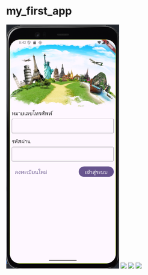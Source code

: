 # my_first_app

<img src="https://github.com/toffeekrab/my_first_app/blob/614f04a68b39b9f648e326e4c28fc740703b9e18/Screen/Screen1.png" width="300">
<img src="https://static.wikia.nocookie.net/leagueoflegends/images/2/2f/Gwen_Render.png/revision/latest/scale-to-width-down/1000?cb=20210330223905" width="300">
<img src="https://static.wikia.nocookie.net/leagueoflegends/images/2/2f/Gwen_Render.png/revision/latest/scale-to-width-down/1000?cb=20210330223905" width="300">
<img src="https://static.wikia.nocookie.net/leagueoflegends/images/2/2f/Gwen_Render.png/revision/latest/scale-to-width-down/1000?cb=20210330223905" width="300">
